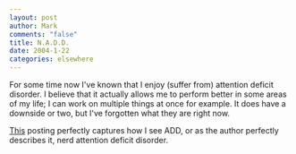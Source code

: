 ```yaml
--- 
layout: post
author: Mark
comments: "false"
title: N.A.D.D.
date: 2004-1-22
categories: elsewhere
---
```

For some time now I've known that I enjoy (suffer from) attention deficit disorder. I believe that it actually allows me to perform better in some areas of my life; I can work on multiple things at once for example. It does have a downside or two, but I've forgotten what they are right now. <grin></grin>

<a href="http://www.randsinrepose.com/archives/2003/07/10/nadd.html" title="NADD explained">This</a> posting perfectly captures how I see ADD, or as the author perfectly describes it, nerd attention deficit disorder.

